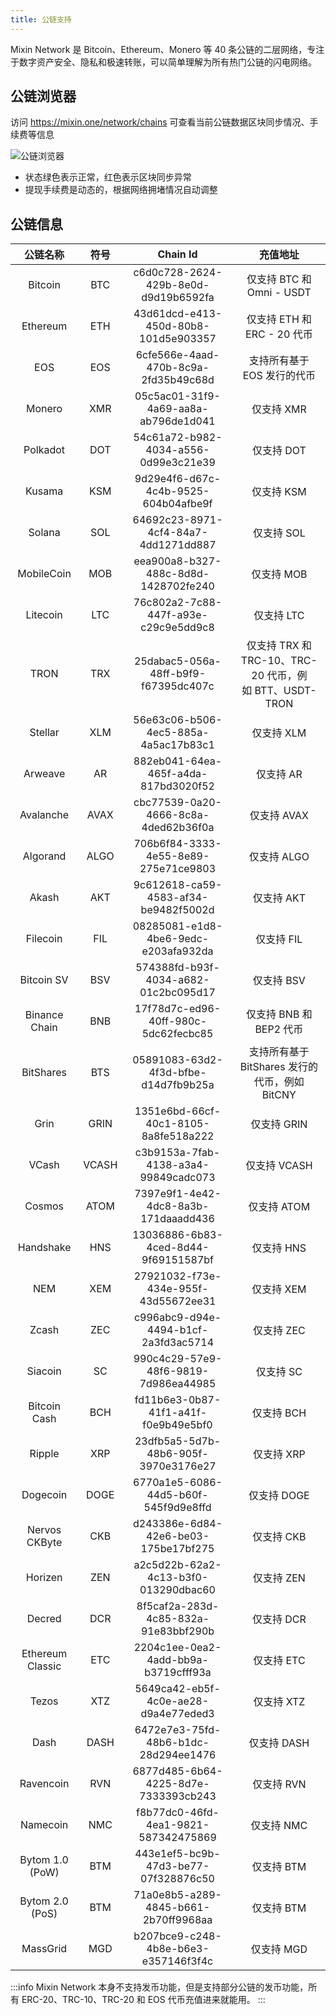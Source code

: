 ```yaml
---
title: 公链支持
---
```


Mixin Network 是 Bitcoin、Ethereum、Monero 等 40 条公链的二层网络，专注于数字资产安全、隐私和极速转账，可以简单理解为所有热门公链的闪电网络。

## 公链浏览器

访问 <https://mixin.one/network/chains> 可查看当前公链数据区块同步情况、手续费等信息

![公链浏览器](https://mixin-assets.zeromesh.net/mixin/attachments/1594295020-60035455dce2aea21e02d7f4a42ea1a2b230413083f28bc4608a7e10dc762823)

- 状态绿色表示正常，红色表示区块同步异常
- 提现手续费是动态的，根据网络拥堵情况自动调整

## 公链信息

| 公链名称          | 符号    | Chain Id                       | 充值地址                                              |
|:-------------:|:-----:|:------------------------------------:|:-------------------------------------------------:|
| Bitcoin       | BTC   | c6d0c728-2624-429b-8e0d-d9d19b6592fa | 仅支持 BTC 和 Omni - USDT                             |
| Ethereum      | ETH   | 43d61dcd-e413-450d-80b8-101d5e903357 | 仅支持 ETH 和 ERC - 20 代币                             |
| EOS           | EOS   | 6cfe566e-4aad-470b-8c9a-2fd35b49c68d | 支持所有基于 EOS 发行的代币                                  |
| Monero        | XMR   | 05c5ac01-31f9-4a69-aa8a-ab796de1d041 | 仅支持 XMR                                           |
| Polkadot        | DOT   | 54c61a72-b982-4034-a556-0d99e3c21e39 | 仅支持 DOT                                           |
| Kusama           | KSM   | 9d29e4f6-d67c-4c4b-9525-604b04afbe9f | 仅支持 KSM                                           |
| Solana           | SOL   | 64692c23-8971-4cf4-84a7-4dd1271dd887 | 仅支持 SOL                                           |
| MobileCoin       | MOB   | eea900a8-b327-488c-8d8d-1428702fe240 | 仅支持 MOB                                           |
| Litecoin      | LTC   | 76c802a2-7c88-447f-a93e-c29c9e5dd9c8 | 仅支持 LTC                                           |
| TRON          | TRX   | 25dabac5-056a-48ff-b9f9-f67395dc407c | 仅支持 TRX 和 TRC-10、TRC-20 代币，例如 BTT、USDT-TRON |
| Stellar       | XLM   | 56e63c06-b506-4ec5-885a-4a5ac17b83c1 | 仅支持 XLM                                           |
| Arweave          | AR    | 882eb041-64ea-465f-a4da-817bd3020f52 | 仅支持 AR                                            |
| Avalanche        | AVAX  | cbc77539-0a20-4666-8c8a-4ded62b36f0a | 仅支持 AVAX                                          |
| Algorand         | ALGO  | 706b6f84-3333-4e55-8e89-275e71ce9803 | 仅支持 ALGO                                          |
| Akash            | AKT   | 9c612618-ca59-4583-af34-be9482f5002d | 仅支持 AKT                                           |
| Filecoin    | FIL   | 08285081-e1d8-4be6-9edc-e203afa932da | 仅支持 FIL                                           |
| Bitcoin SV    | BSV   | 574388fd-b93f-4034-a682-01c2bc095d17 | 仅支持 BSV                                           |
| Binance Chain | BNB   | 17f78d7c-ed96-40ff-980c-5dc62fecbc85 | 仅支持 BNB 和 BEP2 代币                                          |
| BitShares     | BTS   | 05891083-63d2-4f3d-bfbe-d14d7fb9b25a | 支持所有基于 BitShares 发行的代币，例如 BitCNY                        |
| Grin          | GRIN  | 1351e6bd-66cf-40c1-8105-8a8fe518a222 | 仅支持 GRIN                                          |
| VCash         | VCASH | c3b9153a-7fab-4138-a3a4-99849cadc073 | 仅支持 VCASH                                         |
| Cosmos        | ATOM  | 7397e9f1-4e42-4dc8-8a3b-171daaadd436 | 仅支持 ATOM                                          |
| Handshake     | HNS   | 13036886-6b83-4ced-8d44-9f69151587bf | 仅支持 HNS                                           |
| NEM           | XEM   | 27921032-f73e-434e-955f-43d55672ee31 | 仅支持 XEM                                           |
| Zcash         | ZEC   | c996abc9-d94e-4494-b1cf-2a3fd3ac5714 | 仅支持 ZEC                                           |
| Siacoin       | SC    | 990c4c29-57e9-48f6-9819-7d986ea44985 | 仅支持 SC                                            |
| Bitcoin Cash  | BCH   | fd11b6e3-0b87-41f1-a41f-f0e9b49e5bf0 | 仅支持 BCH                                           |
| Ripple        | XRP   | 23dfb5a5-5d7b-48b6-905f-3970e3176e27 | 仅支持 XRP                                           |
| Dogecoin      | DOGE  | 6770a1e5-6086-44d5-b60f-545f9d9e8ffd | 仅支持 DOGE                                          |
| Nervos CKByte | CKB   | d243386e-6d84-42e6-be03-175be17bf275 | 仅支持 CKB                                           |
| Horizen       | ZEN   | a2c5d22b-62a2-4c13-b3f0-013290dbac60 | 仅支持 ZEN                                           |
| Decred        | DCR   | 8f5caf2a-283d-4c85-832a-91e83bbf290b | 仅支持 DCR                                           |
| Ethereum Classic | ETC   | 2204c1ee-0ea2-4add-bb9a-b3719cfff93a | 仅支持 ETC                                           |
| Tezos     | XTZ   | 5649ca42-eb5f-4c0e-ae28-d9a4e77eded3 | 仅支持 XTZ                                           |
| Dash          | DASH  | 6472e7e3-75fd-48b6-b1dc-28d294ee1476 | 仅支持 DASH                                          |
| Ravencoin     | RVN   | 6877d485-6b64-4225-8d7e-7333393cb243 | 仅支持 RVN                                           |
| Namecoin      | NMC   | f8b77dc0-46fd-4ea1-9821-587342475869 | 仅支持 NMC                                           |
| Bytom 1.0 (PoW)  | BTM   | 443e1ef5-bc9b-47d3-be77-07f328876c50 | 仅支持 BTM                                           |
| Bytom 2.0 (PoS)  | BTM   | 71a0e8b5-a289-4845-b661-2b70ff9968aa | 仅支持 BTM                                           |
| MassGrid      | MGD   | b207bce9-c248-4b8e-b6e3-e357146f3f4c | 仅支持 MGD                                           |

:::info
Mixin Network 本身不支持发币功能，但是支持部分公链的发币功能，所有 ERC-20、TRC-10、TRC-20 和 EOS 代币充值进来就能用。
:::
